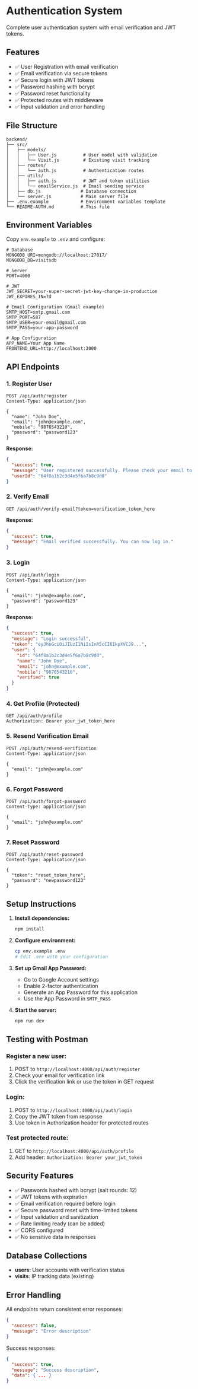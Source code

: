 # Authentication System

Complete user authentication system with email verification and JWT tokens.

## Features

- ✅ User Registration with email verification
- ✅ Email verification via secure tokens
- ✅ Secure login with JWT tokens
- ✅ Password hashing with bcrypt
- ✅ Password reset functionality
- ✅ Protected routes with middleware
- ✅ Input validation and error handling

## File Structure

```
backend/
├── src/
│   ├── models/
│   │   ├── User.js          # User model with validation
│   │   └── Visit.js         # Existing visit tracking
│   ├── routes/
│   │   └── auth.js          # Authentication routes
│   ├── utils/
│   │   ├── auth.js          # JWT and token utilities
│   │   └── emailService.js  # Email sending service
│   ├── db.js               # Database connection
│   └── server.js           # Main server file
├── .env.example            # Environment variables template
└── README-AUTH.md          # This file
```

## Environment Variables

Copy `env.example` to `.env` and configure:

```env
# Database
MONGODB_URI=mongodb://localhost:27017/
MONGODB_DB=visitsdb

# Server
PORT=4000

# JWT
JWT_SECRET=your-super-secret-jwt-key-change-in-production
JWT_EXPIRES_IN=7d

# Email Configuration (Gmail example)
SMTP_HOST=smtp.gmail.com
SMTP_PORT=587
SMTP_USER=your-email@gmail.com
SMTP_PASS=your-app-password

# App Configuration
APP_NAME=Your App Name
FRONTEND_URL=http://localhost:3000
```

## API Endpoints

### 1. Register User
```
POST /api/auth/register
Content-Type: application/json

{
  "name": "John Doe",
  "email": "john@example.com",
  "mobile": "9876543210",
  "password": "password123"
}
```

**Response:**
```json
{
  "success": true,
  "message": "User registered successfully. Please check your email to verify your account.",
  "userId": "64f8a1b2c3d4e5f6a7b8c9d0"
}
```

### 2. Verify Email
```
GET /api/auth/verify-email?token=verification_token_here
```

**Response:**
```json
{
  "success": true,
  "message": "Email verified successfully. You can now log in."
}
```

### 3. Login
```
POST /api/auth/login
Content-Type: application/json

{
  "email": "john@example.com",
  "password": "password123"
}
```

**Response:**
```json
{
  "success": true,
  "message": "Login successful",
  "token": "eyJhbGciOiJIUzI1NiIsInR5cCI6IkpXVCJ9...",
  "user": {
    "id": "64f8a1b2c3d4e5f6a7b8c9d0",
    "name": "John Doe",
    "email": "john@example.com",
    "mobile": "9876543210",
    "verified": true
  }
}
```

### 4. Get Profile (Protected)
```
GET /api/auth/profile
Authorization: Bearer your_jwt_token_here
```

### 5. Resend Verification Email
```
POST /api/auth/resend-verification
Content-Type: application/json

{
  "email": "john@example.com"
}
```

### 6. Forgot Password
```
POST /api/auth/forgot-password
Content-Type: application/json

{
  "email": "john@example.com"
}
```

### 7. Reset Password
```
POST /api/auth/reset-password
Content-Type: application/json

{
  "token": "reset_token_here",
  "password": "newpassword123"
}
```

## Setup Instructions

1. **Install dependencies:**
   ```bash
   npm install
   ```

2. **Configure environment:**
   ```bash
   cp env.example .env
   # Edit .env with your configuration
   ```

3. **Set up Gmail App Password:**
   - Go to Google Account settings
   - Enable 2-factor authentication
   - Generate an App Password for this application
   - Use the App Password in `SMTP_PASS`

4. **Start the server:**
   ```bash
   npm run dev
   ```

## Testing with Postman

### Register a new user:
1. POST to `http://localhost:4000/api/auth/register`
2. Check your email for verification link
3. Click the verification link or use the token in GET request

### Login:
1. POST to `http://localhost:4000/api/auth/login`
2. Copy the JWT token from response
3. Use token in Authorization header for protected routes

### Test protected route:
1. GET to `http://localhost:4000/api/auth/profile`
2. Add header: `Authorization: Bearer your_jwt_token`

## Security Features

- ✅ Passwords hashed with bcrypt (salt rounds: 12)
- ✅ JWT tokens with expiration
- ✅ Email verification required before login
- ✅ Secure password reset with time-limited tokens
- ✅ Input validation and sanitization
- ✅ Rate limiting ready (can be added)
- ✅ CORS configured
- ✅ No sensitive data in responses

## Database Collections

- **users**: User accounts with verification status
- **visits**: IP tracking data (existing)

## Error Handling

All endpoints return consistent error responses:
```json
{
  "success": false,
  "message": "Error description"
}
```

Success responses:
```json
{
  "success": true,
  "message": "Success description",
  "data": { ... }
}
```
